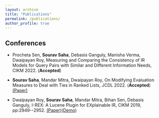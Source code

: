 ```yaml
---
layout: archive
title: "Publications"
permalink: /publications/
author_profile: true
---
```

## Conferences

* Procheta Sen, **Sourav Saha**, Debasis Ganguly, Manisha Verma, Dwaipayan Roy, Measuring and Comparing the Consistency of IR Models for Query Pairs with Similar and Different Information Needs, CIKM 2022. (**Accepted**)

* **Sourav Saha**, Mandar Mitra, Dwaipayan Roy, On Modifying Evaluation Measures to Deal with Ties in Ranked Lists, JCDL 2022. (**Accepted**) [(Paper)](https://dl.acm.org/doi/10.1145/3529372.3533291) 

* Dwaipayan Roy, **Sourav Saha**, Mandar Mitra, Bihan Sen, Debasis Ganguly, I-REX: A Lucene Plugin for EXplainable IR, CIKM 2019, pp:2949--2952. 
[(Paper)](https://dl.acm.org/doi/10.1145/3357384.3357859)[(Demo)](https://youtu.be/UkFjH6AG3d0)
